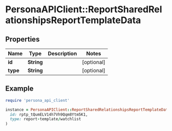 # PersonaAPIClient::ReportSharedRelationshipsReportTemplateData

## Properties

| Name | Type | Description | Notes |
| ---- | ---- | ----------- | ----- |
| **id** | **String** |  | [optional] |
| **type** | **String** |  | [optional] |

## Example

```ruby
require 'persona_api_client'

instance = PersonaAPIClient::ReportSharedRelationshipsReportTemplateData.new(
  id: rptp_tQumELV14h7Vh9Qqm8Ytm5K1,
  type: report-template/watchlist
)
```


